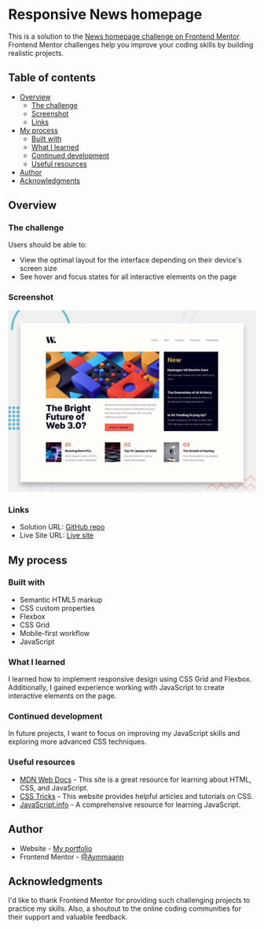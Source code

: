 # Responsive News homepage 

This is a solution to the [News homepage challenge on Frontend Mentor](https://www.frontendmentor.io/challenges/news-homepage-H6SWTa1MFl). Frontend Mentor challenges help you improve your coding skills by building realistic projects.

## Table of contents

- [Overview](#overview)
  - [The challenge](#the-challenge)
  - [Screenshot](#screenshot)
  - [Links](#links)
- [My process](#my-process)
  - [Built with](#built-with)
  - [What I learned](#what-i-learned)
  - [Continued development](#continued-development)
  - [Useful resources](#useful-resources)
- [Author](#author)
- [Acknowledgments](#acknowledgments)

## Overview

### The challenge

Users should be able to:

- View the optimal layout for the interface depending on their device's screen size
- See hover and focus states for all interactive elements on the page

### Screenshot

![News homepage screenshot](./images/screenshot.jpg)

### Links

- Solution URL: [GitHub repo](https://github.com/Aymmaann/Front-End-Development/tree/main/Responsive%20News%20homepage)
- Live Site URL: [Live site](https://responsive-news-homepage-fe-mentor.netlify.app/)

## My process

### Built with

- Semantic HTML5 markup
- CSS custom properties
- Flexbox
- CSS Grid
- Mobile-first workflow
- JavaScript

### What I learned

I learned how to implement responsive design using CSS Grid and Flexbox. Additionally, I gained experience working with JavaScript to create interactive elements on the page.

### Continued development

In future projects, I want to focus on improving my JavaScript skills and exploring more advanced CSS techniques.

### Useful resources

- [MDN Web Docs](https://developer.mozilla.org/) - This site is a great resource for learning about HTML, CSS, and JavaScript.
- [CSS Tricks](https://css-tricks.com/) - This website provides helpful articles and tutorials on CSS.
- [JavaScript.info](https://javascript.info/) - A comprehensive resource for learning JavaScript.

## Author

- Website - [My portfolio](https://ayman03-portfolio.netlify.app/)
- Frontend Mentor - [@Aymmaann](https://www.frontendmentor.io/profile/Aymmaann)

## Acknowledgments

I'd like to thank Frontend Mentor for providing such challenging projects to practice my skills. Also, a shoutout to the online coding communities for their support and valuable feedback.
